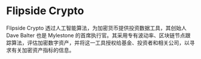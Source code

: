 # Flipside Crypto

Flipside Crypto 透过人工智能算法，为加密货币提供投资数据工具，其创始人 Dave Balter 也是 Mylestone 的首席执行官。其采用专有波动率、区块链节点跟踪算法，评估加密数字资产，并将这一工具授权给基金、投资者和相关公司，以寻求有关加密资产指标的信息。

